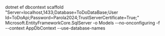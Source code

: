 dotnet ef dbcontext scaffold "Server=localhost,1433;Database=ToDoDataBase;User Id=ToDoApi;Password=Parola2024;TrustServerCertificate=True;" Microsoft.EntityFrameworkCore.SqlServer -o Models --no-onconfiguring -f --context AppDbContext  --use-database-names